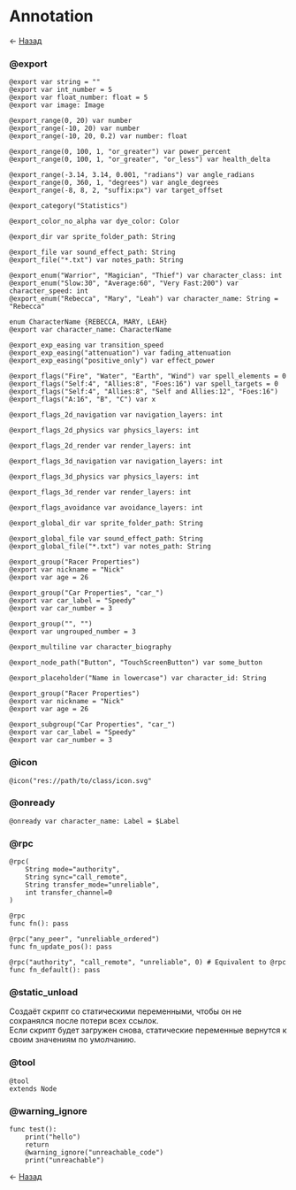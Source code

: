 # Annotation

← [Назад][back]

### @export

```godot
@export var string = ""
@export var int_number = 5
@export var float_number: float = 5
@export var image: Image
```

```godot
@export_range(0, 20) var number
@export_range(-10, 20) var number
@export_range(-10, 20, 0.2) var number: float

@export_range(0, 100, 1, "or_greater") var power_percent
@export_range(0, 100, 1, "or_greater", "or_less") var health_delta

@export_range(-3.14, 3.14, 0.001, "radians") var angle_radians
@export_range(0, 360, 1, "degrees") var angle_degrees
@export_range(-8, 8, 2, "suffix:px") var target_offset
```

```godot
@export_category("Statistics")
```

```godot
@export_color_no_alpha var dye_color: Color
```

```godot
@export_dir var sprite_folder_path: String

@export_file var sound_effect_path: String
@export_file("*.txt") var notes_path: String
```

```godot
@export_enum("Warrior", "Magician", "Thief") var character_class: int
@export_enum("Slow:30", "Average:60", "Very Fast:200") var character_speed: int
@export_enum("Rebecca", "Mary", "Leah") var character_name: String = "Rebecca"

enum CharacterName {REBECCA, MARY, LEAH}
@export var character_name: CharacterName
```

```godot
@export_exp_easing var transition_speed
@export_exp_easing("attenuation") var fading_attenuation
@export_exp_easing("positive_only") var effect_power
```

```godot
@export_flags("Fire", "Water", "Earth", "Wind") var spell_elements = 0
@export_flags("Self:4", "Allies:8", "Foes:16") var spell_targets = 0
@export_flags("Self:4", "Allies:8", "Self and Allies:12", "Foes:16")
@export_flags("A:16", "B", "C") var x

@export_flags_2d_navigation var navigation_layers: int

@export_flags_2d_physics var physics_layers: int

@export_flags_2d_render var render_layers: int

@export_flags_3d_navigation var navigation_layers: int

@export_flags_3d_physics var physics_layers: int

@export_flags_3d_render var render_layers: int

@export_flags_avoidance var avoidance_layers: int
```

```godot
@export_global_dir var sprite_folder_path: String

@export_global_file var sound_effect_path: String
@export_global_file("*.txt") var notes_path: String
```

```godot
@export_group("Racer Properties")
@export var nickname = "Nick"
@export var age = 26

@export_group("Car Properties", "car_")
@export var car_label = "Speedy"
@export var car_number = 3

@export_group("", "")
@export var ungrouped_number = 3
```

```godot
@export_multiline var character_biography
```

```godot
@export_node_path("Button", "TouchScreenButton") var some_button
```

```godot
@export_placeholder("Name in lowercase") var character_id: String
```

```godot
@export_group("Racer Properties")
@export var nickname = "Nick"
@export var age = 26

@export_subgroup("Car Properties", "car_")
@export var car_label = "Speedy"
@export var car_number = 3
```

### @icon

```godot
@icon("res://path/to/class/icon.svg"
```

### @onready

```godot
@onready var character_name: Label = $Label
```

### @rpc

```godot
@rpc(
    String mode="authority",
    String sync="call_remote",
    String transfer_mode="unreliable",
    int transfer_channel=0
)
```

```godot
@rpc
func fn(): pass

@rpc("any_peer", "unreliable_ordered")
func fn_update_pos(): pass

@rpc("authority", "call_remote", "unreliable", 0) # Equivalent to @rpc
func fn_default(): pass
```

### @static_unload

Создаёт скрипт со статическими переменными, чтобы он не сохранялся после потери всех ссылок.\
Если скрипт будет загружен снова, статические переменные вернутся к своим значениям по умолчанию.

### @tool

```godot
@tool
extends Node
```

### @warning_ignore

```godot
func test():
    print("hello")
    return
    @warning_ignore("unreachable_code")
    print("unreachable")
```

← [Назад][back]

[back]: <.> "Назад к оглавлению"
